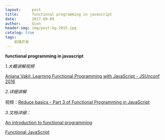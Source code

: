 ```yaml
---
layout:     post                    
title:      functional programming in javascript
date:       2017-09-09              
author:     Glen                      
header-img: img/post-bg-2015.jpg    
catalog: true                       
tags:                               
    前端开发
---
```


**functional programming in javascript**

  *1.大概讲解视频*

[Anjana Vakil: Learning Functional Programming with JavaScript - JSUnconf 2016](https://www.youtube.com/watch?v=e-5obm1G_FY&t=1470s)

 *2.详细讲解*

视频：[Reduce basics - Part 3 of Functional Programming in JavaScript
](https://www.youtube.com/watch?v=Wl98eZpkp-c&list=PL0zVEGEvSaeEd9hlmCXrk5yUyqUag-n84&index=3)

 *3.文档详细：*

[An introduction to functional programming
](https://codewords.recurse.com/issues/one/an-introduction-to-functional-programming)

[Functional JavaScript](http://functionaljavascript.blogspot.co.id/2013/07/)
